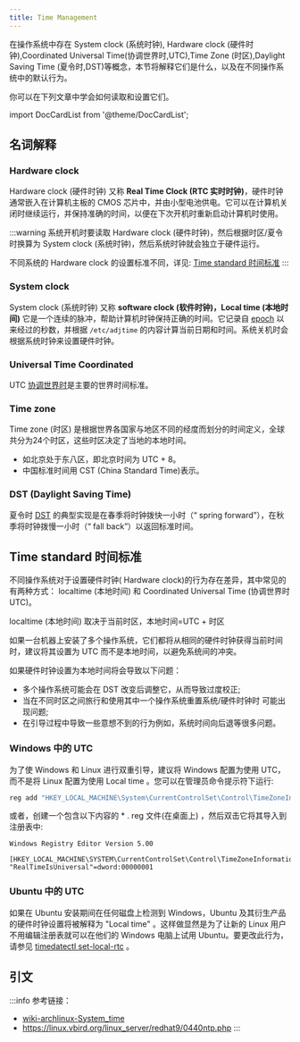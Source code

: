 ```yaml
---
title: Time Management
---
```


在操作系统中存在 System clock (系统时钟), Hardware clock (硬件时钟),Coordinated Universal Time(协调世界时,UTC),Time Zone (时区),Daylight Saving Time (夏令时,DST)等概念，本节将解释它们是什么，以及在不同操作系统中的默认行为。

你可以在下列文章中学会如何读取和设置它们。  

import DocCardList from '@theme/DocCardList';

<DocCardList />

## 名词解释

### Hardware clock
Hardware clock (硬件时钟) 又称 **Real Time Clock (RTC 实时时钟)**，硬件时钟通常嵌入在计算机主板的 CMOS 芯片中，并由小型电池供电。它可以在计算机关闭时继续运行，并保持准确的时间，以便在下次开机时重新启动计算机时使用。

:::warning
系统开机时要读取 Hardware clock (硬件时钟)，然后根据时区/夏令时换算为 System clock (系统时钟)，然后系统时钟就会独立于硬件运行。

不同系统的 Hardware clock 的设置标准不同，详见: [Time standard 时间标准](#time-standard-时间标准)
:::

### System clock
System clock (系统时钟) 又称 **software clock (软件时钟)，Local time (本地时间)**
它是一个连续的脉冲，帮助计算机时钟保持正确的时间。它记录自 [epoch](https://www.computerhope.com/jargon/e/epoch.htm) 以来经过的秒数，并根据 `/etc/adjtime` 的内容计算当前日期和时间。系统关机时会根据系统时钟来设置硬件时钟。  

### Universal Time Coordinated
UTC [协调世界时](https://zh.wikipedia.org/zh-hans/%E5%8D%8F%E8%B0%83%E4%B8%96%E7%95%8C%E6%97%B6)是主要的世界时间标准。
### Time zone
Time zone (时区) 是根据世界各国家与地区不同的经度而划分的时间定义，全球共分为24个时区，这些时区决定了当地的本地时间。
- 如北京处于东八区，即北京时间为 UTC + 8。
- 中国标准时间用 CST (China Standard Time)表示。
### DST (Daylight Saving Time)
夏令时 [DST](https://en.wikipedia.org/wiki/Daylight_saving_time) 的典型实现是在春季将时钟拨快一小时（“ spring forward”），在秋季将时钟拨慢一小时（“ fall back”）以返回标准时间。

## Time standard 时间标准

不同操作系统对于设置硬件时钟( Hardware clock)的行为存在差异，其中常见的有两种方式： localtime (本地时间) 和 Coordinated Universal Time (协调世界时 UTC)。  

localtime (本地时间) 取决于当前时区，本地时间=UTC + 时区

如果一台机器上安装了多个操作系统，它们都将从相同的硬件时钟获得当前时间时，建议将其设置为 UTC 而不是本地时间，以避免系统间的冲突。

如果硬件时钟设置为本地时间将会导致以下问题：
- 多个操作系统可能会在 DST 改变后调整它，从而导致过度校正; 
- 当在不同时区之间旅行和使用其中一个操作系统重置系统/硬件时钟时 可能出现问题;
- 在引导过程中导致一些意想不到的行为例如，系统时间向后退等很多问题。

### Windows 中的 UTC
  
为了使 Windows 和 Linux 进行双重引导，建议将 Windows 配置为使用 UTC，而不是将 Linux 配置为使用 Local time 。您可以在管理员命令提示符下运行:
```powershell
reg add "HKEY_LOCAL_MACHINE\System\CurrentControlSet\Control\TimeZoneInformation" /v RealTimeIsUniversal /d 1 /t REG_DWORD /f
```
或者，创建一个包含以下内容的 * . reg 文件(在桌面上) ，然后双击它将其导入到注册表中:
```reg
Windows Registry Editor Version 5.00

[HKEY_LOCAL_MACHINE\SYSTEM\CurrentControlSet\Control\TimeZoneInformation]
"RealTimeIsUniversal"=dword:00000001
```

### Ubuntu 中的 UTC
  
如果在 Ubuntu 安装期间在任何磁盘上检测到 Windows，Ubuntu 及其衍生产品的硬件时钟设置将被解释为 "Local time" 。这样做显然是为了让新的 Linux 用户不用编辑注册表就可以在他们的 Windows 电脑上试用 Ubuntu。要更改此行为，请参见 [timedatectl set-local-rtc](./常用命令/timedatectl.md) 。

## 引文
:::info 参考链接：
- [wiki-archlinux-System_time](https://wiki.archlinux.org/title/System_time) 
- https://linux.vbird.org/linux_server/redhat9/0440ntp.php
:::